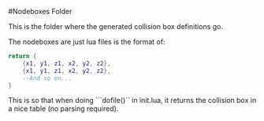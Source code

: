 #Nodeboxes Folder

This is the folder where the generated collision box definitions go.

The nodeboxes are just lua files is the format of:
```lua
return {
    {x1, y1, z1, x2, y2, z2},
    {x1, y1, z1, x2, y2, z2},
    --And so on...
}
```
This is so that when doing ```dofile()`` in init.lua, it returns the collision box in a nice table (no parsing required).